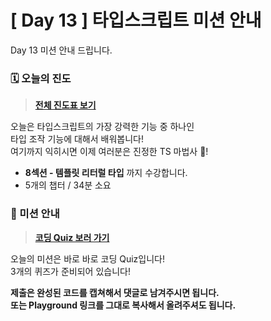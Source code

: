 # [ Day 13 ] 타입스크립트 미션 안내

Day 13 미션 안내 드립니다.

### 🗓️ 오늘의 진도

> **[전체 진도표 보기](https://winterlood.notion.site/5632d36c3d5b4f3f9c3bcffcfa82bc53?pvs=4)**

오늘은 타입스크립트의 가장 강력한 기능 중 하나인  
타입 조작 기능에 대해서 배워봅니다!  
여기까지 익히시면 이제 여러분은 진정한 TS 마법사 🧙!

- **8섹션 - 템플릿 리터럴 타입** 까지 수강합니다.
- 5개의 챕터 / 34분 소요

### 🎯 미션 안내

> **[코딩 Quiz 보러 가기](https://github.com/winterlood/onebite-type-challenge/blob/main/missions/day13/coding-quiz)**

오늘의 미션은 바로 바로 코딩 Quiz입니다!  
3개의 퀴즈가 준비되어 있습니다!

**제출은 완성된 코드를 캡쳐해서 댓글로 남겨주시면 됩니다.  
또는 Playground 링크를 그대로 복사해서 올려주셔도 됩니다.**
